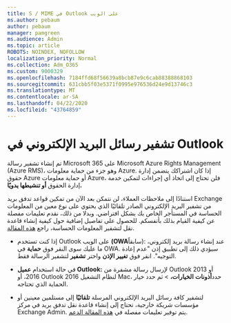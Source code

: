 ```yaml
---
title: S / MIME في Outlook على الويب
ms.author: pebaum
author: pebaum
manager: pamgreen
ms.audience: Admin
ms.topic: article
ROBOTS: NOINDEX, NOFOLLOW
localization_priority: Normal
ms.collection: Adm_O365
ms.custom: 9000329
ms.openlocfilehash: 7184ffd68f56639a8bcb87e9c6cab88388868103
ms.sourcegitcommit: 631cbb5f03e5371f0995e976536d24e9d13746c3
ms.translationtype: MT
ms.contentlocale: ar-SA
ms.lasthandoff: 04/22/2020
ms.locfileid: "43764859"
---
```

# <a name="encrypt-email-messages-in-outlook"></a>تشفير رسائل البريد الإلكتروني في Outlook

تم إنشاء تشفير رسالة Microsoft 365 على Microsoft Azure Rights Management (Azure RMS)، وهو جزء من حماية معلومات Azure. إذا كان اشتراكك يتضمن إدارة حقوق Azure أو حماية معلومات Azure، فلن تحتاج إلى اتخاذ أي إجراءات لتمكين خدمة إدارة الحقوق **أو تنشيطها يدويًا.**

استنادًا إلى ملاحظات العملاء، لن نتمكن بعد الآن من تمكين قواعد تدفق بريد Exchange من تشفير البريد الإلكتروني الصادر تلقائيًا الذي يحتوي على نوع معين من المعلومات الحساسة في المستأجر الخاص بك بشكل افتراضي. وبدلا من ذلك، نقدم تعليمات مفصلة عن كيفية القيام بذلك بأنفسكم. للحصول على تفاصيل إضافية حول كيفية إنشاء قاعدة نقل لتشفير المعلومات الحساسة، راجع [هذه المقالة](https://aka.ms/OmeEtr).

- إذا كنت تستخدم Outlook على الويب **(OWA**سابقاً): عند إنشاء رسالة بريد إلكتروني، ما عليك سوى النقر فوق **حماية** في OWA. سيؤدي ذلك إلى تطبيق إذن "عدم إعادة التوجيه". انقر فوق **تغيير الإذن** واختر **تشفير** لتشفير الرسالة فقط.

- في حالة استخدام **عميل Outlook:** لإرسال رسالة مشفرة من Outlook 2013 أو 2016، أو Outlook 2016 لنظام التشغيل Mac، حدد**أذونات** **الخيارات،** > ثم حدد خيار الحماية الذي تحتاجه.

- لتشفير كافة رسائل البريد الإلكتروني المرسلة **تلقائيًا** إلى مستلمين معينين أو مؤسسات شريكة خارجية، تحتاج إلى إنشاء قاعدة نقل تدفق بريد في مركز Exchange Admin. يتم توفير تعليمات مفصلة في [هذه المقالة الدعم](https://docs.microsoft.com/office365/securitycompliance/define-mail-flow-rules-to-encrypt-email#create-a-mail-flow-rule-to-encrypt-email-messages-with-the-new-ome-capabilities).

